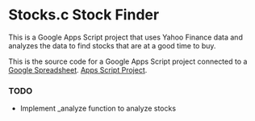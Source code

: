 [Stocks.c]: "https://docs.google.com/spreadsheets/d/1LmKym1CGtdVEEe9QNJSNLMLZe8i-LHT1XLxPj3SgSkM/edit?usp=sharing" "Stocks.c"
[Project Editor]: "https://script.google.com/home/projects/1EJNd-noqgkYI4VBh3Emtjz_LsPCT6pJDOQNI1DGsY7lbBSUjZoCITmtT/edit" "Stocks.c Project Editor"

# Stocks.c Stock Finder
This is a Google Apps Script project that uses Yahoo Finance data and analyzes the data to find stocks that are at a good time to buy.

This is the source code for a Google Apps Script project connected to a [Google Spreadsheet][Stocks.c].
[Apps Script Project][Project Editor].

### TODO
- Implement \_analyze function to analyze stocks
